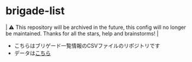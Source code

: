 # brigade-list

| ⚠️ This repository will be archived in the future, this config will no longer be maintained. Thanks for all the stars, help and brainstorms! |

* こちらはブリゲード一覧情報のCSVファイルのリポジトリです
* データは[こちら](./data.csv)
